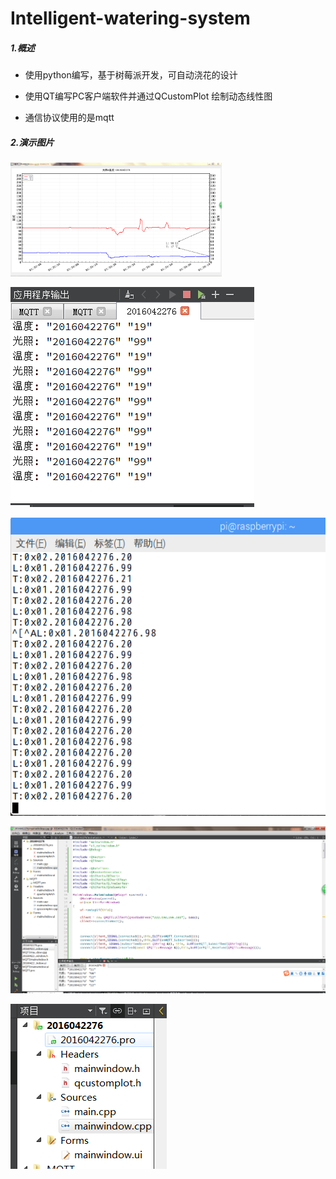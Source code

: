 # Intelligent-watering-system
##### 1.概述

* 使用python编写，基于树莓派开发，可自动浇花的设计

* 使用QT编写PC客户端软件并通过QCustomPlot 绘制动态线性图

* 通信协议使用的是mqtt

##### 2.演示图片

<img src="./image/1.png" style="zoom: 33%;" />



![](./image/2.png)

![3](./image/3.png)

![4](./image/4.png)

![5](./image/5.png)